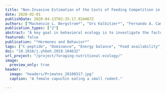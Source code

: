 ```yaml
---
title: "Non-Invasive Estimation of the Costs of Feeding Competition in a Neotropical Primate"
date: 2020-02-01
publishDate: 2020-04-13T02:35:17.924467Z
authors: ["Mackenzie L. Bergstrom*", "Urs Kalbitzer*", "Fernando A. Campos", "Amanda D. Melin", "Melissa Emery Thompson", "Linda M. Fedigan"]
publication_types: ["2"]
abstract: "A key goal in behavioral ecology is to investigate the factors influencing the access to food resources and energetic condition of females, which are strong predictors of their reproductive success. We aimed to investigate how ecological factors, social factors, and reproductive state are associated with energetic condition in a wild neotropical primate using non-invasive measures. We first assessed and compared urinary C-peptide levels (uCP), the presence of urinary ketones (uKet), and behaviorally assessed energy balance (bEB) in female white-faced capuchin monkeys _(Cebus imitator)_ living in Santa Rosa, Costa Rica. Then, we assessed how these measures were associated with feeding competition, dominance rank, and reproductive state. As predicted, uCP and bEB were positively associated with each other, and bEB was negatively associated with uKet. However, we did not find a relationship between uCP and uKet. Females showed lower uCP and bEB values during periods of intense feeding competition, but this relationship was not dependent on dominance rank. Furthermore, rank was not directly associated with uCP and bEB. Urinary ketones, on the other hand, were only produced in the most adverse conditions: by low-ranking, lactating females during periods of intense feeding competition. Behavioral strategies are assumed to maximize reproductive success and not energetic condition per se, which might explain why rank was not generally associated with energetic condition in our study population. This highlights the importance of considering potential differences between reproductive success and proxies of reproductive success, such as energetic condition or food intake, when investigating predictions of socioecological models."
featured: false
publication: "*Hormones and Behavior*"
tags: ["C-peptide", "Dominance", "Energy balance", "Food availability", "Food competition", "Ketone", "Socioecological theory", "Socioecology"]
doi: "10.1016/j.yhbeh.2019.104632"
url_project: "/project/foraging-nutritional-ecology/"
image:
  preview_only: true
header:
  image: "headers/Primates_20100317.jpg"
  caption: "A female capuchin eating a small rodent."

---
```



